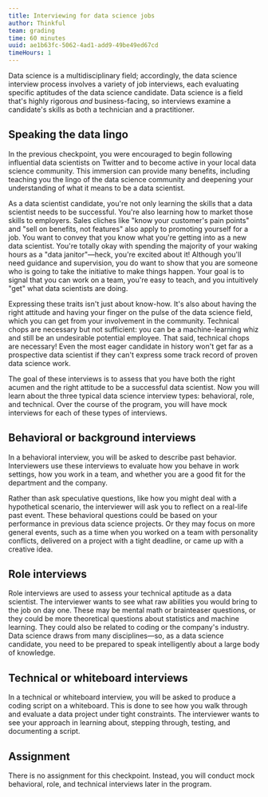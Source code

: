 ```yaml
---
title: Interviewing for data science jobs
author: Thinkful
team: grading
time: 60 minutes
uuid: ae1b63fc-5062-4ad1-add9-49be49ed67cd
timeHours: 1
---
```


Data science is a multidisciplinary field; accordingly, the data science interview process involves a variety of job interviews, each evaluating specific aptitudes of the data science candidate. Data science is a field that's highly rigorous *and* business-facing, so interviews examine a candidate's skills as both a technician and a practitioner. 

## Speaking the data lingo

In the previous checkpoint, you were encouraged to begin following influential data scientists on Twitter and to become active in your local data science community. This immersion can provide many benefits, including teaching you the lingo of the data science community and deepening your understanding of what it means to be a data scientist.

As a data scientist candidate, you're not only learning the skills that a data scientist needs to be successful. You're also learning how to market those skills to employers. Sales cliches like "know your customer's pain points" and "sell on benefits, not features" also apply to promoting yourself for a job. You want to convey that you know what you're getting into as a new data scientist. You're totally okay with spending the majority of your waking hours as a "data janitor"—heck, you're excited about it! Although you'll need guidance and supervision, you do want to show that you are someone who is going to take the initiative to make things happen. Your goal is to signal that you can work on a team, you're easy to teach, and you intuitively "get" what data scientists are doing. 

Expressing these traits isn't just about know-how. It's also about having the right attitude and having your finger on the pulse of the data science field, which you can get from your involvement in the community. Technical chops are necessary but not sufficient: you can be a machine-learning whiz and still be an undesirable potential employee. That said, technical chops are necessary! Even the most eager candidate in history won't get far as a prospective data scientist if they can't express some track record of proven data science work. 

The goal of these interviews is to assess that you have both the right acumen and the right attitude to be a successful data scientist. Now you will learn about the three typical data science interview types: behavioral, role, and technical. Over the course of the program, you will have mock interviews for each of these types of interviews.


## Behavioral or background interviews

In a behavioral interview, you will be asked to describe past behavior. Interviewers use these interviews to evaluate how you behave in work settings, how you work in a team, and whether you are a good fit for the department and the company.

Rather than ask speculative questions, like how you might deal with a hypothetical scenario, the interviewer will ask you to reflect on a real-life past event. These behavioral questions could be based on your performance in previous data science projects. Or they may focus on more general events, such as a time when you worked on a team with personality conflicts, delivered on a project with a tight deadline, or came up with a creative idea. 


## Role interviews

Role interviews are used to assess your technical aptitude as a data scientist. The interviewer wants to see what raw abilities you would bring to the job on day one. These may be mental math or brainteaser questions, or they could be more theoretical questions about statistics and machine learning. They could also be related to coding or the company's industry. Data science draws from many disciplines—so, as a data science candidate, you need to be prepared to speak intelligently about a large body of knowledge.  


## Technical or whiteboard interviews

In a technical or whiteboard interview, you will be asked to produce a coding script on a whiteboard. This is done to see how you walk through and evaluate a data project under tight constraints. The interviewer wants to see your approach in learning about, stepping through, testing, and documenting a script. 

## Assignment
There is no assignment for this checkpoint. Instead, you will conduct mock behavioral, role, and technical interviews later in the program.
